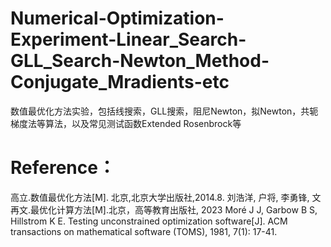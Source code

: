 # Numerical-Optimization-Experiment-Linear_Search-GLL_Search-Newton_Method-Conjugate_Mradients-etc
数值最优化方法实验，包括线搜索，GLL搜索，阻尼Newton，拟Newton，共轭梯度法等算法，以及常见测试函数Extended Rosenbrock等



# Reference：
高立.数值最优化方法[M]. 北京,北京大学出版社,2014.8.
刘浩洋, 户将, 李勇锋, 文再文.最优化计算方法[M].北京，高等教育出版社, 2023
Moré J J, Garbow B S, Hillstrom K E. Testing unconstrained optimization software[J]. ACM transactions on mathematical software (TOMS), 1981, 7(1): 17-41.
